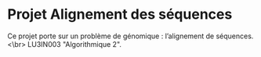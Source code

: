 # Projet Alignement des séquences
Ce projet porte sur un problème de génomique : l’alignement de séquences.<\br>
LU3IN003 "Algorithmique 2".
